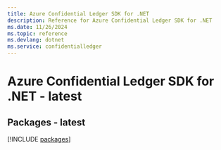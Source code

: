 ```yaml
---
title: Azure Confidential Ledger SDK for .NET
description: Reference for Azure Confidential Ledger SDK for .NET
ms.date: 11/26/2024
ms.topic: reference
ms.devlang: dotnet
ms.service: confidentialledger
---
```

# Azure Confidential Ledger SDK for .NET - latest
## Packages - latest
[!INCLUDE [packages](confidential-ledger-index.md)]